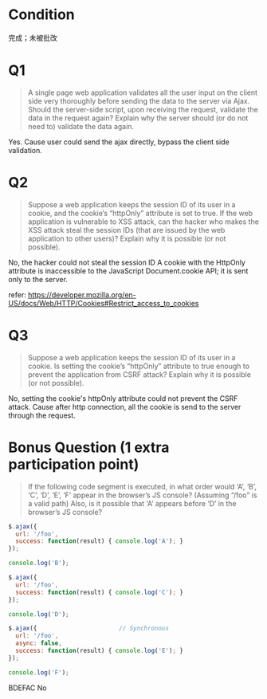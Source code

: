 # Condition

完成；未被批改

# Q1

> A single page web application validates all the user input on the client side very thoroughly before sending the data to the server via Ajax. Should the server-side script, upon receiving the request, validate the data in the request again? Explain why the server should (or do not need to) validate the data again.

Yes.
Cause user could send the ajax directly, bypass the client side validation.

# Q2

> Suppose a web application keeps the session ID of its user in a cookie, and the cookie’s “httpOnly” attribute is set to true. If the web application is vulnerable to XSS attack, can the hacker who makes the XSS attack steal the session IDs (that are issued by the web application to other users)? Explain why it is possible (or not possible).

No, the hacker could not steal the session ID
A cookie with the HttpOnly attribute is inaccessible to the JavaScript Document.cookie API; it is sent only to the server.

refer: https://developer.mozilla.org/en-US/docs/Web/HTTP/Cookies#Restrict_access_to_cookies

# Q3

> Suppose a web application keeps the session ID of its user in a cookie. Is setting the cookie’s “httpOnly” attribute to true enough to prevent the application from CSRF attack? Explain why it is possible (or not possible).

No, setting the cookie's httpOnly attribute could not prevent the CSRF attack.
Cause after http connection, all the cookie is send to the server through the request.

# Bonus Question (1 extra participation point)

> If the following code segment is executed, in what order would ‘A’, ‘B’, ‘C’, ‘D’, ‘E’, ‘F’ appear in the browser’s JS console? (Assuming “/foo” is a valid path)
> Also, is it possible that ‘A’ appears before ‘D’ in the browser’s JS console?
```javascript
$.ajax({ 
  url: '/foo',
  success: function(result) { console.log('A'); }
});

console.log('B');

$.ajax({
  url: '/foo',
  success: function(result) { console.log('C'); }
});

console.log('D');

$.ajax({                       // Synchronous
  url: '/foo',
  async: false,
  success: function(result) { console.log('E'); }
});

console.log('F');
```
BDEFAC
No

